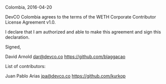 Colombia, 2016-04-20

DevCO Colombia agrees to the terms of the WETH Corporate Contributor License
Agreement v1.0.

I declare that I am authorized and able to make this agreement and sign this
declaration.

Signed,

David Arnold dar@devco.co https://github.com/blaggacao

List of contributors:

Juan Pablo Arias jpa@devco.co https://github.com/kurkop
